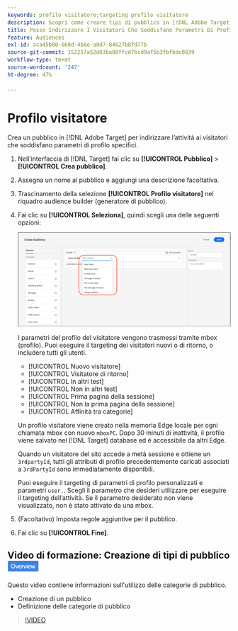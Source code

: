 ```yaml
---
keywords: profilo visitatore;targeting profilo visitatore
description: Scopri come creare tipi di pubblico in [!DNL Adobe Target] per indirizzare l’attività ai visitatori che soddisfano parametri di profilo specifici, ad esempio visitatori nuovi o di ritorno, affinità tra categorie e altro ancora.
title: Posso Indirizzare I Visitatori Che Soddisfano Parametri Di Profilo Specifici?
feature: Audiences
exl-id: aca45b80-660d-4b8e-a0d7-84627b8fd77b
source-git-commit: 152257a52d836a88ffcd76cd9af5b3fbfbdc0839
workflow-type: tm+mt
source-wordcount: '247'
ht-degree: 47%

---
```


# Profilo visitatore

Crea un pubblico in [!DNL Adobe Target] per indirizzare l’attività ai visitatori che soddisfano parametri di profilo specifici.

1. Nell’interfaccia di [!DNL Target] fai clic su **[!UICONTROL Pubblico]** > **[!UICONTROL Crea pubblico]**.
1. Assegna un nome al pubblico e aggiungi una descrizione facoltativa.
1. Trascinamento della selezione **[!UICONTROL Profilo visitatore]** nel riquadro audience builder (generatore di pubblico).

1. Fai clic su **[!UICONTROL Seleziona]**, quindi scegli una delle seguenti opzioni:

   ![](assets/target_visitor_profile.png)

   I parametri del profilo del visitatore vengono trasmessi tramite mbox (profilo). Puoi eseguire il targeting dei visitatori nuovi o di ritorno, o includere tutti gli utenti.

   * [!UICONTROL Nuovo visitatore]
   * [!UICONTROL Visitatore di ritorno]
   * [!UICONTROL In altri test]
   * [!UICONTROL Non in altri test]
   * [!UICONTROL Prima pagina della sessione]
   * [!UICONTROL Non la prima pagina della sessione]
   * [!UICONTROL Affinità tra categorie]

   Un profilo visitatore viene creato nella memoria Edge locale per ogni chiamata mbox con nuovo `mboxPC`. Dopo 30 minuti di inattività, il profilo viene salvato nel [!DNL Target] database ed è accessibile da altri Edge.

   Quando un visitatore del sito accede a metà sessione e ottiene un `3rdpartyId`, tutti gli attributi di profilo precedentemente caricati associati a `3rdPartyId` sono immediatamente disponibili.

   Puoi eseguire il targeting di parametri di profilo personalizzati e parametri `user.`. Scegli il parametro che desideri utilizzare per eseguire il targeting dell’attività. Se il parametro desiderato non viene visualizzato, non è stato attivato da una mbox.

1. (Facoltativo) Imposta regole aggiuntive per il pubblico.
1. Fai clic su **[!UICONTROL Fine]**.

## Video di formazione: Creazione di tipi di pubblico ![Badge panoramica](/help/main/assets/overview.png)

Questo video contiene informazioni sull&#39;utilizzo delle categorie di pubblico.

* Creazione di un pubblico
* Definizione delle categorie di pubblico

>[!VIDEO](https://video.tv.adobe.com/v/17392)
